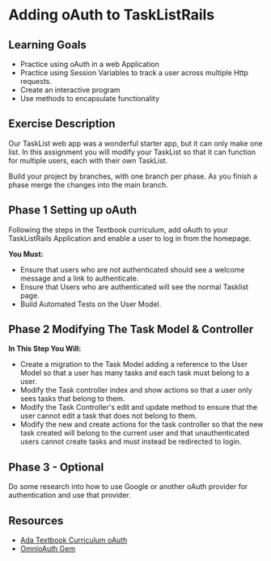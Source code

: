 # Adding oAuth to TaskListRails

## Learning Goals
- Practice using oAuth in a web Application
- Practice using Session Variables to track a user across multiple Http requests.  
- Create an interactive program
- Use methods to encapsulate functionality

## Exercise Description
Our TaskList web app was a wonderful starter app, but it can only make one list.  In this assignment you will modify your TaskList so that it can function for multiple users, each with their own TaskList.

Build your project by branches, with one branch per phase.  As you finish a phase merge the changes into the main branch.  


## Phase 1 Setting up oAuth

Following the steps in the Textbook curriculum, add oAuth to your TaskListRails Application and enable a user to log in from the homepage.


**You Must:**
-  Ensure that users who are not authenticated should see a welcome message and a link to authenticate.
-  Ensure that Users who are authenticated will see the normal Tasklist page.  
-  Build Automated Tests on the User Model.


## Phase 2 Modifying The Task Model & Controller

**In This Step You Will:**
-  Create a migration to the Task Model adding a reference to the User Model so that a user has many tasks and each task must belong to a user.  
-  Modify the Task controller index and show actions so that a user only sees tasks that belong to them.  
-  Modify the Task Controller's edit and update method to ensure that the user cannot edit a task that does not belong to them.
-  Modify the new and create actions for the task controller so that the new task created will belong to the current user and that unauthenticated users cannot create tasks and must instead be redirected to login.  


## Phase 3 - Optional
Do some research into how to use Google or another oAuth provider for authentication and use that provider.   

## Resources
-  [Ada Textbook Curriculum oAuth](https://github.com/Ada-Developers-Academy/textbook-curriculum/blob/master/08-rails/13-session-and-oauth.md)
-  [OmnioAuth Gem](https://github.com/omniauth/omniauth)